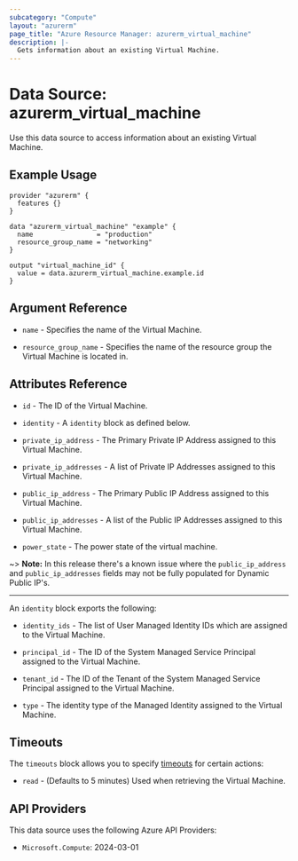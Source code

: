 ```yaml
---
subcategory: "Compute"
layout: "azurerm"
page_title: "Azure Resource Manager: azurerm_virtual_machine"
description: |-
  Gets information about an existing Virtual Machine.
---
```


# Data Source: azurerm_virtual_machine

Use this data source to access information about an existing Virtual Machine.

## Example Usage

```hcl
provider "azurerm" {
  features {}
}

data "azurerm_virtual_machine" "example" {
  name                = "production"
  resource_group_name = "networking"
}

output "virtual_machine_id" {
  value = data.azurerm_virtual_machine.example.id
}
```

## Argument Reference

* `name` - Specifies the name of the Virtual Machine.

* `resource_group_name` - Specifies the name of the resource group the Virtual Machine is located in.

## Attributes Reference

* `id` - The ID of the Virtual Machine.

* `identity` - A `identity` block as defined below.

* `private_ip_address` - The Primary Private IP Address assigned to this Virtual Machine.

* `private_ip_addresses` - A list of Private IP Addresses assigned to this Virtual Machine.

* `public_ip_address` - The Primary Public IP Address assigned to this Virtual Machine.

* `public_ip_addresses` - A list of the Public IP Addresses assigned to this Virtual Machine.

* `power_state` - The power state of the virtual machine.

~> **Note:** In this release there's a known issue where the `public_ip_address` and `public_ip_addresses` fields may not be fully populated for Dynamic Public IP's.

---

An `identity` block exports the following:

* `identity_ids` - The list of User Managed Identity IDs which are assigned to the Virtual Machine.

* `principal_id` - The ID of the System Managed Service Principal assigned to the Virtual Machine.

* `tenant_id` - The ID of the Tenant of the System Managed Service Principal assigned to the Virtual Machine.

* `type` - The identity type of the Managed Identity assigned to the Virtual Machine.

## Timeouts

The `timeouts` block allows you to specify [timeouts](https://www.terraform.io/language/resources/syntax#operation-timeouts) for certain actions:

* `read` - (Defaults to 5 minutes) Used when retrieving the Virtual Machine.

## API Providers
<!-- This section is generated, changes will be overwritten -->
This data source uses the following Azure API Providers:

* `Microsoft.Compute`: 2024-03-01
